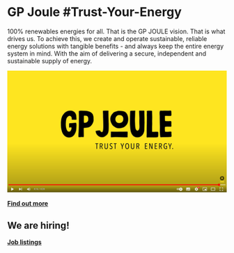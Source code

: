 # GP Joule #Trust-Your-Energy
100% renewables energies for all. That is the GP JOULE vision. That is what drives us. To achieve this, we create and operate sustainable, reliable energy solutions with tangible benefits - and always keep the entire energy system in mind. With the aim of delivering a secure, independent and sustainable supply of energy.

[![GP-JOULE corporate film on Youtube](https://github.com/GP-JOULE/.github/blob/4b5b455031455ab4210f40755219db78851668e8/profile/YT-Thumb.png)](https://www.youtube.com/watch?v=yACgRDsBnjM)

[**Find out more**](https://www.gp-joule.com/en/company/about-us)

## We are hiring!
[**Job listings**](https://jobs.gp-joule.com/)
